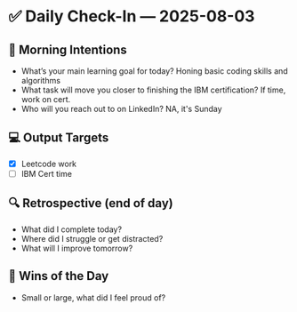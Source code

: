 # ✅ Daily Check-In — 2025-08-03

## 📌 Morning Intentions
- What’s your main learning goal for today? Honing basic coding skills and algorithms
- What task will move you closer to finishing the IBM certification? If time, work on cert.
- Who will you reach out to on LinkedIn? NA, it's Sunday

## 💻 Output Targets
- [x] Leetcode work
- [ ] IBM Cert time

## 🔍 Retrospective (end of day)
- What did I complete today?
- Where did I struggle or get distracted?
- What will I improve tomorrow?

## 🙌 Wins of the Day
- Small or large, what did I feel proud of?

